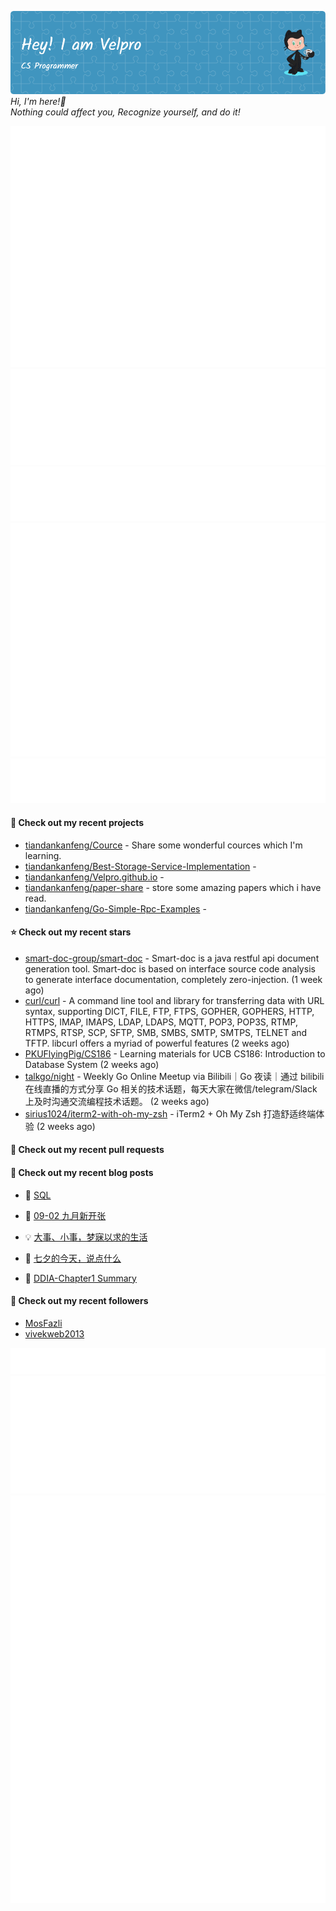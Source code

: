 ![Header](./github-header-image.png)
_Hi, I'm here!👋_
<br>
_Nothing could affect you, Recognize yourself, and do it!_



![Metrics](/github-metrics.svg)
![Metrics](/metrics.plugin.languages.details.svg)
![Metrics](/metrics.plugin.languages.recent.svg)
![Metrics](/metrics.plugin.stars.svg)
![Metrics](/metrics.plugin.topics.svg)
















#### 🌱 Check out my recent projects

- [tiandankanfeng/Cource](https://github.com/tiandankanfeng/Cource) - Share some wonderful cources which I&#39;m learning.
- [tiandankanfeng/Best-Storage-Service-Implementation](https://github.com/tiandankanfeng/Best-Storage-Service-Implementation) - 
- [tiandankanfeng/Velpro.github.io](https://github.com/tiandankanfeng/Velpro.github.io) - 
- [tiandankanfeng/paper-share](https://github.com/tiandankanfeng/paper-share) - store some amazing papers which i have read.
- [tiandankanfeng/Go-Simple-Rpc-Examples](https://github.com/tiandankanfeng/Go-Simple-Rpc-Examples) - 

#### ⭐ Check out my recent stars

- [smart-doc-group/smart-doc](https://github.com/smart-doc-group/smart-doc) - Smart-doc is a java restful api document generation tool. Smart-doc is based on interface source code analysis to generate interface documentation, completely zero-injection. (1 week ago)
- [curl/curl](https://github.com/curl/curl) - A command line tool and library for transferring data with URL syntax, supporting DICT, FILE, FTP, FTPS, GOPHER, GOPHERS, HTTP, HTTPS, IMAP, IMAPS, LDAP, LDAPS, MQTT, POP3, POP3S, RTMP, RTMPS, RTSP, SCP, SFTP, SMB, SMBS, SMTP, SMTPS, TELNET and TFTP. libcurl offers a myriad of powerful features (2 weeks ago)
- [PKUFlyingPig/CS186](https://github.com/PKUFlyingPig/CS186) - Learning materials for UCB CS186: Introduction to Database System (2 weeks ago)
- [talkgo/night](https://github.com/talkgo/night) - Weekly Go Online Meetup via Bilibili｜Go 夜读｜通过 bilibili 在线直播的方式分享 Go 相关的技术话题，每天大家在微信/telegram/Slack 上及时沟通交流编程技术话题。 (2 weeks ago)
- [sirius1024/iterm2-with-oh-my-zsh](https://github.com/sirius1024/iterm2-with-oh-my-zsh) - iTerm2 &#43; Oh My Zsh 打造舒适终端体验 (2 weeks ago)

#### 🔨 Check out my recent pull requests


#### 📜 Check out my recent blog posts

- 🦒 [SQL](https://liangye-xo.xyz/?p=882) 

- 🐲 [09-02 九月新开张](https://liangye-xo.xyz/?p=880) 

- 💡 [大事、小事，梦寐以求的生活](https://liangye-xo.xyz/?p=877) 

- 👺 [七夕的今天，说点什么](https://liangye-xo.xyz/?p=874) 

- 🚦 [DDIA-Chapter1 Summary](https://liangye-xo.xyz/?p=868) 


#### 👯 Check out my recent followers

- [MosFazli](https://github.com/MosFazli)
- [vivekweb2013](https://github.com/vivekweb2013)

![Metrics](/metrics.plugin.achievements.svg)
![Metrics](/metrics.plugin.anilist.characters.svg)
![Metrics](/metrics.plugin.anilist.svg)
